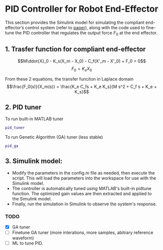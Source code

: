<!-- # PID Controller for Robot End-Effector

This section provides the Simulink model for simulating the compliant end-effector’s control system (refer to [paper](https://www.sciencedirect.com/science/article/pii/S0736584523001217)), along with the code used to fine-tune the PID controller that regulates the output force $F_0$ at the end effector. 

## Running intruction:
- Modify the parameters in the config.m file as needed, then execute the script. This will load the parameters into the workspace for use with the Simulink model.
- The controller is automatically tuned using MATLAB's built-in pidtune function. The optimized gain values are then extracted and applied to the Simulink model.
- Finally, run the simulation in Simulink to observe the system's response. -->

# PID Controller for Robot End-Effector

This section provides the Simulink model for simulating the compliant end-effector’s control system (refer to [paper](https://www.sciencedirect.com/science/article/pii/S0736584523001217)), along with the code used to fine-tune the PID controller that regulates the output force $F_0$ at the end effector. 

## 1. Trasfer function for compliant end-effector
 $$M\ddot{X}_0 - K_s(X_m - X_0) - C_f(X'_m - X'_0) + F_0 = 0$$
 $$ F_0 = K_e X_0 $$

From these 2 equations, the transfer funciton in Laplace domain
$$\frac{F_0(s)}{X_m(s)} = \frac{K_e C_fs + K_e K_s}{M s^2 + C_f s + K_e + K_s}$$


## 2. PID tuner 
To run built-in MATLAB tuner
```matlab
pid_tuner
```

To run Genetic Algorithm (GA) tuner (less stable)
```matlab
pid_ga
```


## 3. Simulink model:
- Modify the parameters in the config.m file as needed, then execute the script. This will load the parameters into the workspace for use with the Simulink model.
- The controller is automatically tuned using MATLAB's built-in pidtune function. The optimized gain values are then extracted and applied to the Simulink model.
- Finally, run the simulation in Simulink to observe the system's response.

### TODO
- [x] GA tuner
- [ ] Finetune GA tuner (more interations, more samples, abitrary reference waveform)
- [ ] ML to tune PID.
